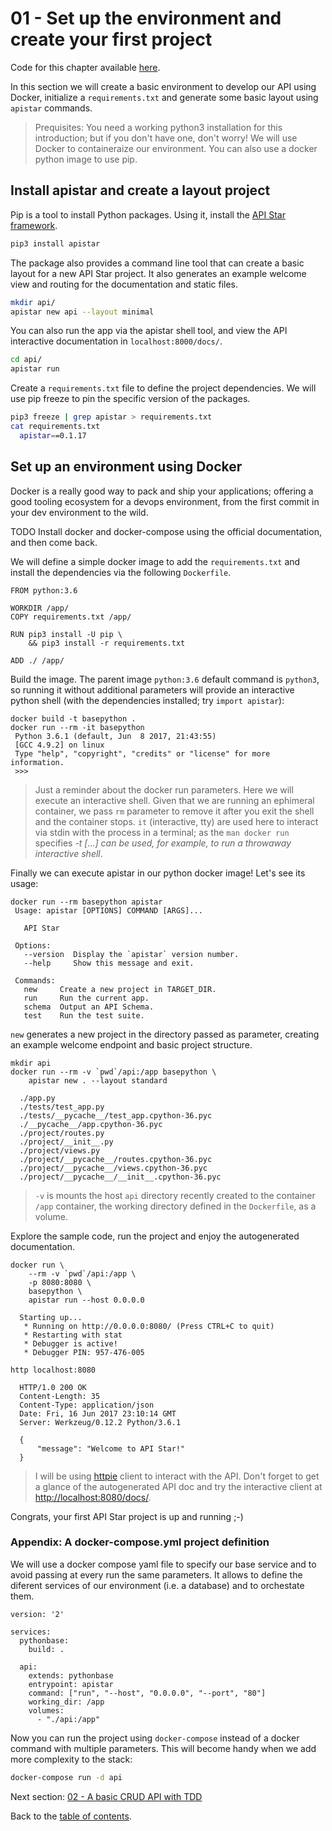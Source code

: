 # 01 - Set up the environment and create your first project

Code for this chapter available [here](/src/01-environment-and-boilerplate/).

In this section we will create a basic environment to develop our API using Docker, initialize a `requirements.txt` and generate some basic layout using `apistar` commands.

> Prequisites: You need a working python3 installation for this introduction; but if you don't have one, don't worry! We will use Docker to containeraize our environment. You can also use a docker python image to use pip.

## Install apistar and create a layout project

Pip is a tool to install Python packages. Using it, install the [API Star framework](https://github.com/tomchristie/apistar).

```sh
pip3 install apistar
```

The package also provides a command line tool that can create a basic layout for a new API Star project. It also generates an example welcome view and routing for the documentation and static files. 

```sh
mkdir api/
apistar new api --layout minimal
``` 

You can also run the app via the apistar shell tool, and view the API interactive documentation in `localhost:8000/docs/`.

```sh
cd api/
apistar run
```

Create a `requirements.txt` file to define the project dependencies. We will use pip freeze to pin the specific version of the packages.

```sh
pip3 freeze | grep apistar > requirements.txt
cat requirements.txt
  apistar==0.1.17
```

## Set up an environment using Docker

Docker is a really good way to pack and ship your applications; offering a good tooling ecosystem for a devops environment, from the first commit in your dev environment to the wild.

TODO Install docker and docker-compose using the official documentation, and then come back.

We will define a simple docker image to add the `requirements.txt` and install the dependencies via the following `Dockerfile`. 

```Docker
FROM python:3.6

WORKDIR /app/
COPY requirements.txt /app/

RUN pip3 install -U pip \
    && pip3 install -r requirements.txt

ADD ./ /app/
```

Build the image. The parent image `python:3.6` default command is `python3`, so running it without additional parameters will provide an interactive python shell (with the dependencies installed; try `import apistar`):

```
docker build -t basepython .
docker run --rm -it basepython
 Python 3.6.1 (default, Jun  8 2017, 21:43:55) 
 [GCC 4.9.2] on linux
 Type "help", "copyright", "credits" or "license" for more information.
 >>> 
```

> Just a reminder about the docker run parameters. Here we will execute an interactive shell. Given that we are running an ephimeral container, we pass `rm` parameter to remove it after you exit the shell and the container stops. `it` (interactive, tty) are used here to interact via stdin with the process in a terminal; as the `man docker run` specifies *-t [...] can be used, for example, to run a throwaway interactive shell*.

Finally we can execute apistar in our python docker image! Let's see its usage:

```
docker run --rm basepython apistar
 Usage: apistar [OPTIONS] COMMAND [ARGS]...
 
   API Star
 
 Options:
   --version  Display the `apistar` version number.
   --help     Show this message and exit.
 
 Commands:
   new     Create a new project in TARGET_DIR.
   run     Run the current app.
   schema  Output an API Schema.
   test    Run the test suite.
```

`new` generates a new project in the directory passed as parameter, creating an example welcome endpoint and basic project structure.

```
mkdir api
docker run --rm -v `pwd`/api:/app basepython \
    apistar new . --layout standard

  ./app.py
  ./tests/test_app.py
  ./tests/__pycache__/test_app.cpython-36.pyc
  ./__pycache__/app.cpython-36.pyc
  ./project/routes.py
  ./project/__init__.py
  ./project/views.py
  ./project/__pycache__/routes.cpython-36.pyc
  ./project/__pycache__/views.cpython-36.pyc
  ./project/__pycache__/__init__.cpython-36.pyc
```

> `-v` is mounts the host `api` directory recently created to the container `/app` container, the working directory defined in the `Dockerfile`, as a volume.

Explore the sample code, run the project and enjoy the autogenerated documentation.

```
docker run \
    --rm -v `pwd`/api:/app \
    -p 8080:8080 \
    basepython \
    apistar run --host 0.0.0.0

  Starting up...
   * Running on http://0.0.0.0:8080/ (Press CTRL+C to quit)
   * Restarting with stat
   * Debugger is active!
   * Debugger PIN: 957-476-005
```

```
http localhost:8080

  HTTP/1.0 200 OK
  Content-Length: 35
  Content-Type: application/json
  Date: Fri, 16 Jun 2017 23:10:14 GMT
  Server: Werkzeug/0.12.2 Python/3.6.1
  
  {
      "message": "Welcome to API Star!"
  }
```

> I will be using [httpie](https://httpie.org/) client to interact with the API. Don't forget to get a glance of the autogenerated API doc and try the interactive client at [http://localhost:8080/docs/](http://localhost:8080/docs/).

Congrats, your first API Star project is up and running ;-)

### Appendix: A docker-compose.yml project definition

We will use a docker compose yaml file to specify our base service and to avoid passing at every run the same parameters. It allows to define the diferent services of our environment (i.e. a database) and to orchestate them.

```
version: '2'

services:
  pythonbase:
    build: .

  api:
    extends: pythonbase
    entrypoint: apistar
    command: ["run", "--host", "0.0.0.0", "--port", "80"]
    working_dir: /app
    volumes:
      - "./api:/app"
```

Now you can run the project using `docker-compose` instead of a docker command with multiple parameters. This will become handy when we add more complexity to the stack:

```sh
docker-compose run -d api
```

Next section: [02 - A basic CRUD API with TDD](02-crud-api.md#readme)

Back to the [table of contents](https://github.com/verekia/js-stack-from-scratch#table-of-contents).